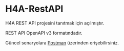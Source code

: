 # H4A-RestAPI

H4A REST API projesini tanıtmak için açılmıştır.

REST API OpenAPI v3 formatındadır.

Güncel senaryolara [Postman](https://documenter.getpostman.com/view/1428341/TVev5kYQ) üzerinden erişebilirsiniz.
